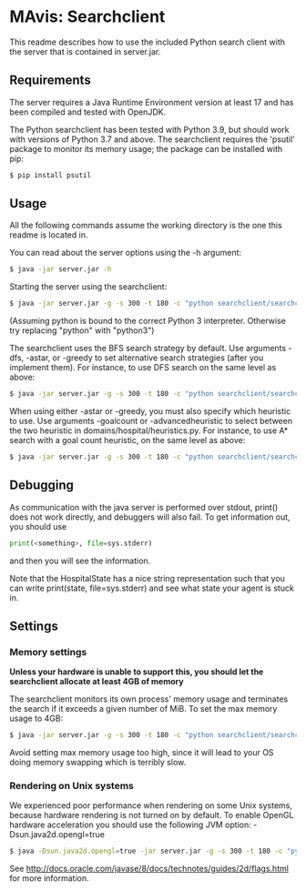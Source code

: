 # MAvis: Searchclient 

This readme describes how to use the included Python search client with the server that is contained in server.jar.

## Requirements

The server requires a Java Runtime Environment version at least 17 and has been compiled and tested with OpenJDK.

The Python searchclient has been tested with Python 3.9, but should work with versions of Python 3.7 and above.
The searchclient requires the 'psutil' package to monitor its memory usage; the package can be installed with pip:
```bash
$ pip install psutil
```
## Usage

All the following commands assume the working directory is the one this readme is located in.

You can read about the server options using the -h argument:
```bash
$ java -jar server.jar -h
```

Starting the server using the searchclient:
```bash
$ java -jar server.jar -g -s 300 -t 180 -c "python searchclient/searchclient.py" -l levels/SAD1.lvl
```

(Assuming python is bound to the correct Python 3 interpreter. Otherwise try replacing "python" with "python3")

The searchclient uses the BFS search strategy by default. Use arguments -dfs, -astar, or -greedy to set
alternative search strategies (after you implement them). For instance, to use DFS search on the same level as above:
```bash
$ java -jar server.jar -g -s 300 -t 180 -c "python searchclient/searchclient.py -dfs" -l levels/SAD1.lvl
```

When using either -astar or -greedy, you must also specify which heuristic to use. Use arguments -goalcount or
-advancedheuristic to select between the two heuristic in domains/hospital/heuristics.py.
For instance, to use A* search with a goal count heuristic, on the same level as above:
```bash
$ java -jar server.jar -g -s 300 -t 180 -c "python searchclient/searchclient.py -astar -goalcount" -l levels/SAD1.lvl
```

## Debugging

As communication with the java server is performed over stdout, print(<something>) does not work directly, and debuggers will also fail.
To get information out, you should use
```python
print(<something>, file=sys.stderr)
```
and then you will see the information.

Note that the HospitalState has a nice string representation such that you can write
    print(state, file=sys.stderr)
and see what state your agent is stuck in.

## Settings

### Memory settings

**Unless your hardware is unable to support this, you should let the searchclient allocate at least 4GB of memory**

The searchclient monitors its own process' memory usage and terminates the search if it exceeds a given number of MiB.
To set the max memory usage to 4GB:
```bash
$ java -jar server.jar -g -s 300 -t 180 -c "python searchclient/searchclient.py --max-memory 4g" -l levels/SAD1.lvl
```

Avoid setting max memory usage too high, since it will lead to your OS doing memory swapping which is terribly slow.

### Rendering on Unix systems
We experienced poor performance when rendering on some Unix systems, because hardware rendering is not turned on by default.
To enable OpenGL hardware acceleration you should use the following JVM option: -Dsun.java2d.opengl=true
```bash
$ java -Dsun.java2d.opengl=true -jar server.jar -g -s 300 -t 180 -c "python searchclient/searchclient.py" -l levels/SAD1.lvl
```

See http://docs.oracle.com/javase/8/docs/technotes/guides/2d/flags.html for more information.
